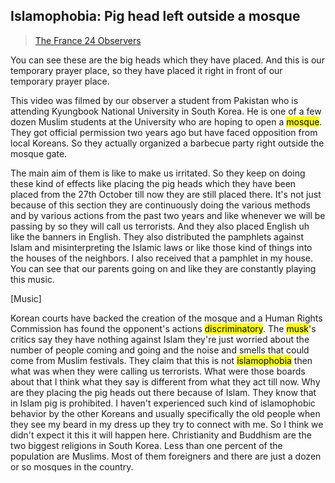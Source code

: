 ## Islamophobia: Pig head left outside a mosque
> [The France 24 Observers](https://youtube.com/watch?v=CgsU2XteGjE)

You can see these are the big heads which they have placed.
And this is our temporary prayer place, so they have placed it right in front of our temporary prayer place.

This video was filmed by our observer a student from Pakistan who is attending Kyungbook National University in South Korea. He is one of a few dozen Muslim students at the University who are hoping to open a <mark>mosque</mark>.
They got official permission two years ago but have faced opposition from local Koreans. So they actually organized a barbecue party right outside the mosque gate.

The main aim of them is like to make us irritated. So they keep on doing these kind of effects like placing the pig heads which they have been placed from the 27th October till now they are still placed there.
It's not just because of this section they are continuously doing the various methods and by various actions from the past two years and like whenever we will be passing by so they will call us terrorists. And they also placed English uh like the banners in English. They also distributed the pamphlets against Islam and misinterpreting the Islamic laws or like those kind of things into the houses of the neighbors. I also received that a pamphlet in my house. You can see that our parents going on and like they are constantly playing this music.

[Music]

Korean courts have backed the creation of the mosque and a Human Rights Commission has found the opponent's actions <mark>discriminatory</mark>.
The <mark>musk</mark>'s critics say they have nothing against Islam they're just worried about the number of people coming and going and the noise and smells that could come from Muslim festivals. They claim that this is not <mark>islamophobia</mark> then what was when they were calling us terrorists.
What were those boards about that I think what they say is different from what they act till now. Why are they placing the pig heads out there because of Islam.
They know that in Islam pig is prohibited. I haven't experienced such kind of islamophobic behavior by the other Koreans and usually specifically the old people when they see my beard in my dress up they try to connect with me. So I think we didn't expect it this it will happen here.
Christianity and Buddhism are the two biggest religions in South Korea. Less than one percent of the population are Muslims. Most of them foreigners and there are just a dozen or so mosques in the country.
